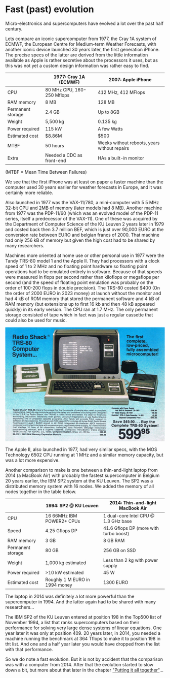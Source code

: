 # Fast (past) evolution

Micro-electronics and supercomputers have evolved a lot over the past half century.

Lets compare an iconic supercomputer from 1977, the Cray 1A system of ECMWF, the
European Centre for Medium-term Weather Forecasts, with another iconic device 
launched 30 years later, the first generation iPhone.
The precise specs of the latter are derived
from the little information available as Apple is rather secretive about the processors
it uses, but as this was not yet a custom design information was rather easy to find.

|                   | 1977: Cray 1A (ECMWF)      | 2007: Apple iPhone                           |
|-------------------|----------------------------|----------------------------------------------|
| CPU               | 80 MHz CPU, 160-250 Mflops | 412 MHz, 412 MFlops                          |
| RAM memory        | 8 MB                       | 128 MB                                       |
| Permanent storage | 2.4 GB                     | Up to 8GB                                    |
| Weight            | 5,500 kg                   | 0.135 kg                                     |
| Power required    | 115 kW                     | A few Watts                                  |
| Estimated cost    | $8.86M                     | $500                                         |
| MTBF              | 50 hours                   | Weeks without reboots, years without repairs |
| Extra             | Needed a CDC as front-end  | HAs a built-in monitor                       |

(MTBF = Mean Time Between Failures)

<!--
Data source: iPhone and iPhone 3G: ARM11 CPU, 412MHz, with Vector Floating Point unit (VFP), single and double precision. One manual for a ARM11 core (http://infocenter.arm.com/help/topic/com.arm.doc.ddi0290g/Cegbeedf.html see section 22.11 in the ARM1156T2F-S Technical Reference Manual) mentions that one DP add can be launched every cycle, or one DP multiply or FMA every 2 cycles, so 412 Mflops peak performance with fused multiply-add instructions. (CPU: Found on Anandtech web site).
Weight iPhone 3G: 133gr (Apple web site)
-->

We see that the first iPhone was at least on paper a faster machine than the computer
used 30 years earlier for weather forecasts in Europe, and it was certainly more reliable.

Also launched in 1977 was the VAX-11/780, a mini-computer with 5 5 MHz 32-bit CPU and 
2MB of memory (later models had 8 MB).
Another machine from 1977 was the PDP-11/60 (which was an evolved model of the PDP-11 series, itself
a predecessor of the VAX-11). One of these was acquired by the Department of 
Computer Science of the KU Leuven 2 years later in 1979 and costed back then 3.7 million BEF,
which is just over 90,000 EURO at the conversion rate between EURO and belgian francs of 2000.
That machine had only 256 kB of memory but given the high cost had to be shared by many researchers.

Machines more oriented at home use or other personal use in 1977 were the Tandy TRS-80 model 1 and 
the Apple II. They had processors with a clock speed of 1 to 2 MHz and no floating point hardware
so floating point operations had to be emulated entirely in software. Because of that speeds were
measured in flops per second rather than kiloflops or megaflops per second (and the speed of floating
point emulation was probably on the order of 100-200 flops in double precision).
The TRS-80 costed $400 (On the order of 2000 EURO in 2023 money) at launch without the monitor 
and had 4 kB of ROM memory that stored the
permanent software and 4 kB of RAM memory (but extensions up to first 16 kb and then 48 kB appeared quickly) 
in its early version. The CPU ran at 1.7 MHz. The only permanent storage consisted
of tape which in fact was just a regular cassette that could also be used for music.

![AMD Rome CPU of Vaughan](../img/C02_S10_01_TRS80.jpg)

The Apple II, also launched in 1977, had very similar specs, with the MOS Technology 6502 CPU running
at 1 MHz and a similar memory capacity, but was a lot more expensive.

Another comparison to make is one between a thin-and-light laptop from 2014 (a MacBook Air) with
probably the fastest supercomputer in Belgium 20 years earlier, the IBM SP2 system at the KU Leuven.
The SP2 was a distributed memory system with 16 nodes. We added the memory of all nodes together in
the table below.

|                   | 1994: SP2 @ KU Leuven          | 2014: Thin-and-light MacBook Air       |
|-------------------|--------------------------------|----------------------------------------|
| CPU               | 16 66MHz IBM POWER2+ CPUs      | 1 dual-core Intel CPU @ 1.3 GHz base   |
| Speed             | 4.25 Gflops DP                 | 41.6 Gflops DP (more with turbo boost) |
| RAM memory        | 3 GB                           | 8 GB RAM                               |
| Permanent storage | 80 GB                          | 256 GB on SSD                          |
| Weight            | 1,000 kg estimated             | Less than 2 kg with power supply       |
| Power required    | >10 kW estimated               | 45 W                                   |
| Estimated cost    | Roughly 1 M EURO in 1994 money | 1300 EURO                              |

The laptop in 2014 was definitely a lot more powerful than the supercomputer in 1994. And the latter
again had to be shared with many researchers...

The IBM SP2 of the KU Leuven entered at position 198 in the Top500 list of November 1994, 
a list that ranks supercomputers based on their performance for solving very large dense systems
of linear equations.
One year later it was only at position 409.
20 years later, in 2014, you needed a machine running the benchmark at 364 Tflops to make it to
position 198 in tht list. And one and a half year later you would have dropped from the list with
that performance.

So we do note a fast evolution. But it is not by accident that the comparison was with a computer from 2014.
After that the evolution started to slow down a bit, but more about that later in the 
chapter ["Putting it all together"](../C05_Summary1/index.md)...

